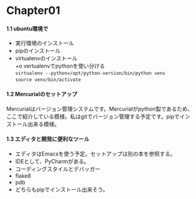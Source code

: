 # Chapter01
#### 1.1 ubuntu環境で  
+ 実行環境のインストール
+ pipのインストール
+ virtualenvのインストール  
 +o vertualenvでpythonを使い分ける  
  `virtualenv --python=/opt/python-version/bin/python venv`  
  `source venv/bin/activate`  

#### 1.2 Mercurialのセットアップ  
 Mercurialはバージョン管理システムです。Mercurialがpython製であるため、  
 ここで紹介している模様。私はgitでバージョン管理する予定です。pipでイン  
 ストール出来る模様。
#### 1.3 エディタと開発に便利なツール
+ エディタはEmacsを使う予定。セットアップは別の本を参照する。
+ IDEとして、PyCharmがある。
+ コーディングスタイルとデバッガー
 + flake8  
 + pdb  
 + どちらもpipでインストール出来そう。



